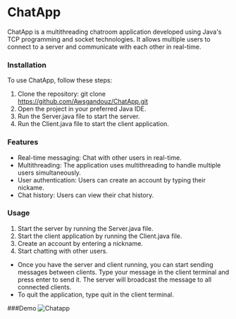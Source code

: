 # ChatApp
ChatApp is a multithreading chatroom application developed using Java's TCP programming and socket technologies. It allows multiple users to connect to a server and communicate with each other in real-time.

### Installation
To use ChatApp, follow these steps:

1. Clone the repository: git clone https://github.com/Awsgandouz/ChatApp.git
2. Open the project in your preferred Java IDE.
3. Run the Server.java file to start the server.
4. Run the Client.java file to start the client application.

### Features
- Real-time messaging: Chat with other users in real-time.
- Multithreading: The application uses multithreading to handle multiple users simultaneously.
- User authentication: Users can create an account by typing their nickame.
- Chat history: Users can view their chat history.

### Usage
1. Start the server by running the Server.java file.
2. Start the client application by running the Client.java file.
3. Create an account by entering a nickname.
4. Start chatting with other users.

- Once you have the server and client running, you can start sending messages between clients. Type your message in the client terminal and press enter to send it. The server will broadcast the message to all connected clients.
- To quit the application, type quit in the client terminal.

###Demo
![Chatapp](https://user-images.githubusercontent.com/94719195/231138864-cf3cb05e-d78d-43f4-97f4-9f2388570dee.png)
